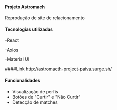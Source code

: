 #### Projeto Astromach

Reprodução de site de relacionamento

#### Tecnologias utilizadas 

-React 

-Axios 

-Material UI 

####Link
http://astromacth-project-paiva.surge.sh/

#### Funcionalidades 

- Visualização de perfis 
- Botões de "Curtir" e "Não Curtir" 
- Detecção de matches


